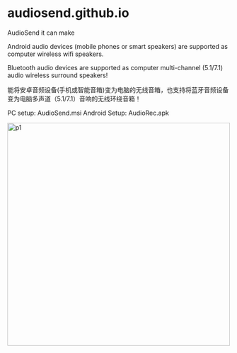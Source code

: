 # audiosend.github.io

AudioSend it can make

Android audio devices (mobile phones or smart speakers) are supported as computer wireless wifi speakers.

Bluetooth audio devices are supported as computer multi-channel (5.1/7.1) audio wireless surround speakers!


能将安卓音频设备(手机或智能音箱)变为电脑的无线音箱，也支持将蓝牙音频设备变为电脑多声道（5.1/7.1）音响的无线环绕音箱！

PC setup: AudioSend.msi
Android Setup: AudioRec.apk

<img width="503" alt="p1" src="https://user-images.githubusercontent.com/117324192/211950574-8faba49a-3ce0-457a-8da9-189c5b93ddbd.PNG">
